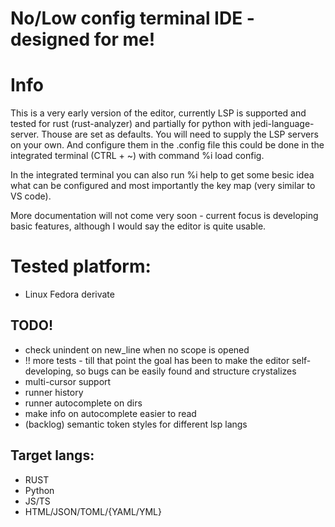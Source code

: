 # No/Low config terminal IDE - designed for me!

# Info
This is a very early version of the editor, currently LSP is supported and tested for rust (rust-analyzer) and partially for python with jedi-language-server. Thouse are set as defaults. You will need to supply the LSP servers on your own. And configure them in the .config file this could be done in the integrated terminal (CTRL + ~) with command %i load config.

In the integrated terminal you can also run %i help to get some besic idea what can be configured and most importantly the key map (very similar to VS code).

More documentation will not come very soon - current focus is developing basic features, although I would say the editor is quite usable.

# Tested platform:
- Linux Fedora derivate

## TODO!
- check unindent on new_line when no scope is opened
- !! more tests - till that point the goal has been to make the editor self-developing, so bugs can be easily found and structure crystalizes
- multi-cursor support
- runner history
- runner autocomplete on dirs
- make info on autocomplete easier to read
- (backlog) semantic token styles for different lsp langs


## Target langs:
* RUST
* Python
* JS/TS
* HTML/JSON/TOML/{YAML/YML}